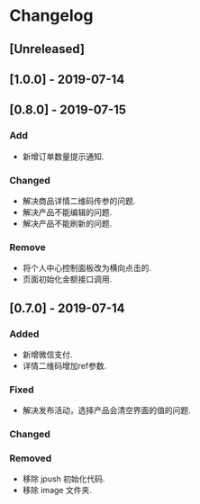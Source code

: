 # Changelog

## [Unreleased]

## [1.0.0] - 2019-07-14


## [0.8.0] - 2019-07-15

### Add
- 新增订单数量提示通知.

### Changed
- 解决商品详情二维码传参的问题.
- 解决产品不能编辑的问题.
- 解决产品不能刷新的问题.

### Remove
- 将个人中心控制面板改为横向点击的.
- 页面初始化金额接口调用.

## [0.7.0] - 2019-07-14

### Added
- 新增微信支付.
- 详情二维码增加ref参数.

### Fixed
- 解决发布活动，选择产品会清空界面的值的问题.

### Changed

### Removed
- 移除 jpush 初始化代码.
- 移除 image 文件夹.

